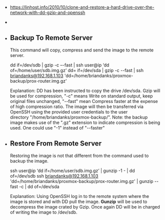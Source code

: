 - https://linhost.info/2010/10/clone-and-restore-a-hard-drive-over-the-network-with-dd-gzip-and-openssh
-
- ## Backup To Remote Server
  This command will copy, compress and send the image to the remote server.
  
  dd if=/dev/sdb | gzip -c –-fast | ssh user@ip ‘dd of=/home/user/sdb.img.gz’
  dd= if=/dev/sda | gzip -c --fast | ssh briandanks@192.168.1.103 'dd=/home/briandanks/proxmox-backup/prox-router.img.gz'
  
  Explanation: DD has been instructed to copy the drive /dev/sda. Gzip will be used for compression, "-c" means Write on standard output, keep original files unchanged, "--fast" mean Compress faster at the expense of high compression ratio. The image will then be transferred via OpenSSH using the provided user credentials to the user directory "/home/briandanks/proxmox-backup/".
  Note: the backup image makes use of the ".gz" extension to indicate compression is being used. One could use "-1" instead of "--faster"
- ## Restore From Remote Server
  Restoring the image is not that different from the command used to backup the image.
  
  ssh user@ip ‘dd if=/home/user/sdb.img.gz’ | gunzip -1 - | dd of=/dev/sdb
  ssh briandanks@192.168.1.103 'dd=/home/briandanks/proxmox-backup/prox-router.img.gz' | gunzip --fast -c | dd of=/dev/sda
  
  Explanation: Using OpenSSH log in to the remote system where the image is stored and with DD pull the image. **Gunzip** will be used to decompress the image crated by Gzip. Once again DD will be in charged of writing the image to /dev/sdb.